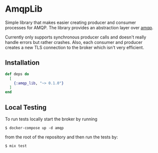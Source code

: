 # AmqpLib

Simple library that makes easier creating producer and consumer processes for AMQP.
The library provides an abstraction layer over [amqp](https://github.com/pma/amqp).

Currently only supports synchronous producer calls and doesn't really handle errors but rather crashes. Also, each consumer and producer creates a new TLS connection to the broker which isn't very efficient.

## Installation

```elixir
def deps do
  [
    {:amqp_lib, "~> 0.1.0"}
  ]
end
```

## Local Testing

To run tests locally start the broker by running
```console
$ docker-compose up -d amqp
```

from the root of the repository and then run the tests by:

```console
$ mix test
```